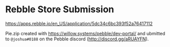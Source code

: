 # Rebble Store Submission

https://apps.rebble.io/en_US/application/5dc34c6bc393f52a76417112

Pie.zip created with https://willow.systems/pebble/dev-portal/ and ubmitted to `@joshua#0188` on the Pebble discord (http://discord.gg/aRUAYFN).
